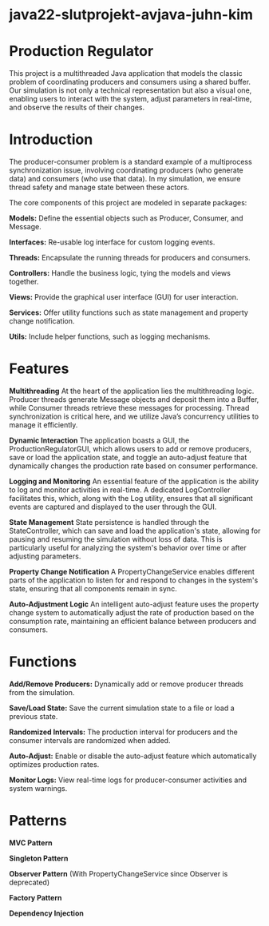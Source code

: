 # java22-slutprojekt-avjava-juhn-kim


# Production Regulator 
This project is a multithreaded Java application that models the classic problem of coordinating producers and consumers using a shared buffer. 
Our simulation is not only a technical representation but also a visual one, enabling users to interact with the system, adjust parameters in real-time, 
and observe the results of their changes.

# Introduction
The producer-consumer problem is a standard example of a multiprocess synchronization issue, 
involving coordinating producers (who generate data) and consumers (who use that data). In my simulation, 
we ensure thread safety and manage state between these actors.

The core components of this project are modeled in separate packages:

**Models:** Define the essential objects such as Producer, Consumer, and Message.

**Interfaces:** Re-usable log interface for custom logging events.

**Threads:** Encapsulate the running threads for producers and consumers.

**Controllers:** Handle the business logic, tying the models and views together.

**Views:** Provide the graphical user interface (GUI) for user interaction.

**Services:** Offer utility functions such as state management and property change notification.

**Utils:** Include helper functions, such as logging mechanisms.

# Features
**Multithreading**
At the heart of the application lies the multithreading logic. Producer threads generate Message objects and deposit them into a Buffer, while Consumer threads retrieve these messages for processing. Thread synchronization is critical here, and we utilize Java’s concurrency utilities to manage it efficiently.

**Dynamic Interaction**
The application boasts a GUI, the ProductionRegulatorGUI, which allows users to add or remove producers, save or load the application state, and toggle an auto-adjust feature that dynamically changes the production rate based on consumer performance.

**Logging and Monitoring**
An essential feature of the application is the ability to log and monitor activities in real-time. A dedicated LogController facilitates this, which, along with the Log utility, ensures that all significant events are captured and displayed to the user through the GUI.

**State Management**
State persistence is handled through the StateController, which can save and load the application's state, allowing for pausing and resuming the simulation without loss of data. This is particularly useful for analyzing the system's behavior over time or after adjusting parameters.

**Property Change Notification**
A PropertyChangeService enables different parts of the application to listen for and respond to changes in the system's state, ensuring that all components remain in sync.

**Auto-Adjustment Logic**
An intelligent auto-adjust feature uses the property change system to automatically adjust the rate of production based on the consumption rate, maintaining an efficient balance between producers and consumers.



# Functions
**Add/Remove Producers:** Dynamically add or remove producer threads from the simulation. 

**Save/Load State:** Save the current simulation state to a file or load a previous state.

**Randomized Intervals:** The production interval for producers and the consumer intervals are randomized when added.

**Auto-Adjust:** Enable or disable the auto-adjust feature which automatically optimizes production rates.

**Monitor Logs:** View real-time logs for producer-consumer activities and system warnings.


# Patterns
**MVC Pattern**

**Singleton Pattern**

**Observer Pattern** (With PropertyChangeService since Observer is deprecated)

**Factory Pattern**

**Dependency Injection**
